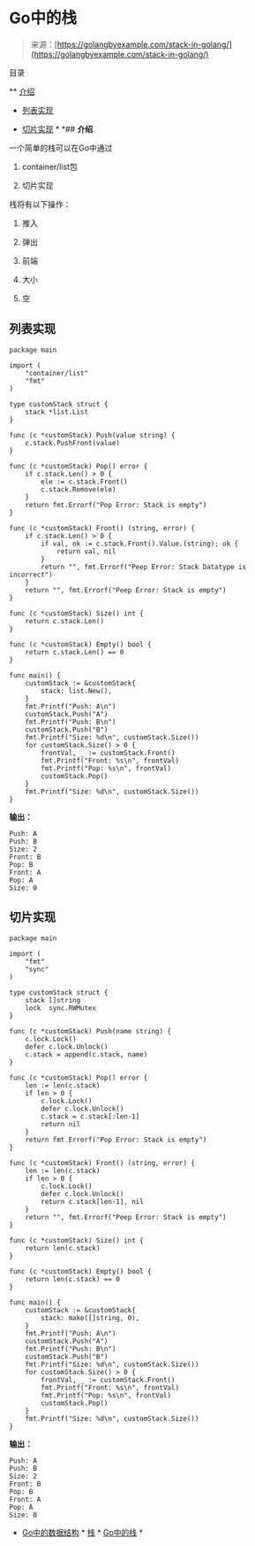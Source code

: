 <!--yml

分类：未分类

日期：2024-10-13 06:03:48

-->

# Go中的栈

> 来源：[https://golangbyexample.com/stack-in-golang/](https://golangbyexample.com/stack-in-golang/)

目录

**   [介绍](#Introduction "介绍")

+   [列表实现](#List_Implementation "列表实现")

+   [切片实现](#Slice_Implementation "切片实现") *  *## **介绍**

一个简单的栈可以在Go中通过

1.  container/list包

1.  切片实现

栈将有以下操作：

1.  推入

1.  弹出

1.  前端

1.  大小

1.  空

## **列表实现**

```
package main

import (
    "container/list"
    "fmt"
)

type customStack struct {
    stack *list.List
}

func (c *customStack) Push(value string) {
    c.stack.PushFront(value)
}

func (c *customStack) Pop() error {
    if c.stack.Len() > 0 {
        ele := c.stack.Front()
        c.stack.Remove(ele)
    }
    return fmt.Errorf("Pop Error: Stack is empty")
}

func (c *customStack) Front() (string, error) {
    if c.stack.Len() > 0 {
        if val, ok := c.stack.Front().Value.(string); ok {
            return val, nil
        }
        return "", fmt.Errorf("Peep Error: Stack Datatype is incorrect")
    }
    return "", fmt.Errorf("Peep Error: Stack is empty")
}

func (c *customStack) Size() int {
    return c.stack.Len()
}

func (c *customStack) Empty() bool {
    return c.stack.Len() == 0
}

func main() {
    customStack := &customStack{
        stack: list.New(),
    }
    fmt.Printf("Push: A\n")
    customStack.Push("A")
    fmt.Printf("Push: B\n")
    customStack.Push("B")
    fmt.Printf("Size: %d\n", customStack.Size())
    for customStack.Size() > 0 {
        frontVal, _ := customStack.Front()
        fmt.Printf("Front: %s\n", frontVal)
        fmt.Printf("Pop: %s\n", frontVal)
        customStack.Pop()
    }
    fmt.Printf("Size: %d\n", customStack.Size())
}
```

**输出：**

```
Push: A
Push: B
Size: 2
Front: B
Pop: B
Front: A
Pop: A
Size: 0
```

## **切片实现**

```
package main

import (
    "fmt"
    "sync"
)

type customStack struct {
    stack []string
    lock  sync.RWMutex
}

func (c *customStack) Push(name string) {
    c.lock.Lock()
    defer c.lock.Unlock()
    c.stack = append(c.stack, name)
}

func (c *customStack) Pop() error {
    len := len(c.stack)
    if len > 0 {
        c.lock.Lock()
        defer c.lock.Unlock()
        c.stack = c.stack[:len-1]
        return nil
    }
    return fmt.Errorf("Pop Error: Stack is empty")
}

func (c *customStack) Front() (string, error) {
    len := len(c.stack)
    if len > 0 {
        c.lock.Lock()
        defer c.lock.Unlock()
        return c.stack[len-1], nil
    }
    return "", fmt.Errorf("Peep Error: Stack is empty")
}

func (c *customStack) Size() int {
    return len(c.stack)
}

func (c *customStack) Empty() bool {
    return len(c.stack) == 0
}

func main() {
    customStack := &customStack{
        stack: make([]string, 0),
    }
    fmt.Printf("Push: A\n")
    customStack.Push("A")
    fmt.Printf("Push: B\n")
    customStack.Push("B")
    fmt.Printf("Size: %d\n", customStack.Size())
    for customStack.Size() > 0 {
        frontVal, _ := customStack.Front()
        fmt.Printf("Front: %s\n", frontVal)
        fmt.Printf("Pop: %s\n", frontVal)
        customStack.Pop()
    }
    fmt.Printf("Size: %d\n", customStack.Size())
}
```

**输出：**

```
Push: A
Push: B
Size: 2
Front: B
Pop: B
Front: A
Pop: A
Size: 0
```

+   [Go中的数据结构](https://golangbyexample.com/tag/data-structure-in-go/) *   [栈](https://golangbyexample.com/tag/stack/) *   [Go中的栈](https://golangbyexample.com/tag/stack-in-go/) *
